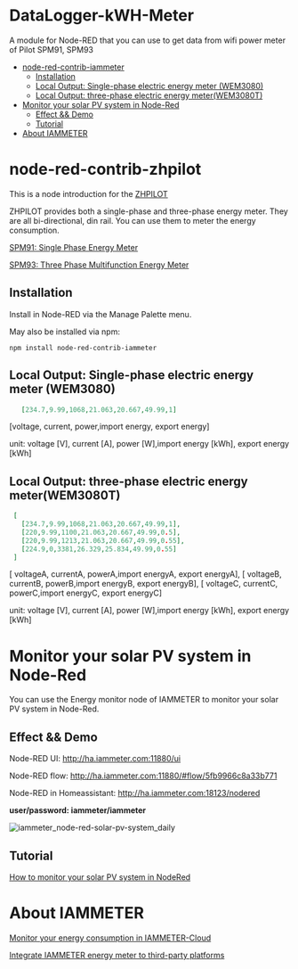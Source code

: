 # DataLogger-kWH-Meter
A module for Node-RED that you can use to get data from wifi power meter of Pilot SPM91, SPM93

* [node\-red\-contrib\-iammeter](#node-red-contrib-iammeter)
  * [Installation](#installation)
  * [Local Output: Single\-phase electric energy meter (WEM3080)](#local-output-single-phase-electric-energy-meter-wem3080)
  * [Local Output: three\-phase electric energy meter(WEM3080T)](#local-output-three-phase-electric-energy-meterwem3080t)
* [Monitor your solar PV system in Node\-Red](#monitor-your-solar-pv-system-in-node-red)
  * [Effect &amp;&amp; Demo](#effect--demo)
  * [Tutorial](#tutorial)
* [About IAMMETER](#about-iammeter)

# node-red-contrib-zhpilot

This is a node introduction for the [ZHPILOT](www.zhpilot.com/)

ZHPILOT provides both a single-phase and three-phase energy meter. They are all bi-directional, din rail.
You can use them to meter the energy consumption.

[SPM91: Single Phase Energy Meter](https://www.zhpilot.com/din-rail-ac-single-phase-energy-meter-spm91-230v-63a-with-modbus-product/)

[SPM93: Three Phase Multifunction Energy Meter](https://www.zhpilot.com/din-rail-ac-three-phase-multifunction-energy-meter-spm93-for-measure-kwh-7-1-digits-lcd-display-with-modbus-protocol-product/)


## Installation

Install in Node-RED via the Manage Palette menu.

May also be installed via npm:

`npm install node-red-contrib-iammeter`

## Local Output: Single-phase electric energy meter (WEM3080)


```json
   [234.7,9.99,1068,21.063,20.667,49.99,1]
```
[voltage, current, power,import energy, export energy]

unit: voltage [V], current [A], power [W],import energy [kWh], export energy [kWh]




## Local Output: three-phase electric energy meter(WEM3080T)


```json
 [
   [234.7,9.99,1068,21.063,20.667,49.99,1],
   [220,9.99,1100,21.063,20.667,49.99,0.5],
   [220,9.99,1213,21.063,20.667,49.99,0.55],
   [224.9,0,3381,26.329,25.834,49.99,0.55]
 ]
```
 [ voltageA, currentA, powerA,import energyA, export energyA], [ voltageB, currentB, powerB,import energyB, export energyB], [ voltageC, currentC, powerC,import energyC, export energyC]

unit: voltage [V], current [A], power [W],import energy [kWh], export energy [kWh]



# Monitor your solar PV system in Node-Red 

You can use the Energy monitor node of IAMMETER to monitor your solar PV system in Node-Red.

## Effect && Demo

Node-RED UI: http://ha.iammeter.com:11880/ui

Node-RED flow: http://ha.iammeter.com:11880/#flow/5fb9966c8a33b771

Node-RED in Homeassistant:  [http://ha.iammeter.com:18123/nodered  ](http://ha.iammeter.com:18123/nodered)

**user/password: iammeter/iammeter**

![iammeter_node-red-solar-pv-system_daily](https://iammeterglobal.oss-ap-southeast-1.aliyuncs.com/miwyf/img/iammeter_node-red-solar-pv-system_daily.png)

## Tutorial

[How to monitor your solar PV system in NodeRed](https://imeter.club/topic/129)



# About IAMMETER

[Monitor your energy consumption in IAMMETER-Cloud](https://www.iammeter.com/applications)

[Integrate IAMMETER energy meter to third-party platforms](https://www.iammeter.com/docs/homeassistant#5-integrate-iammeter-energy-meter-to-third-party-platforms-other-than-home-assistant)

